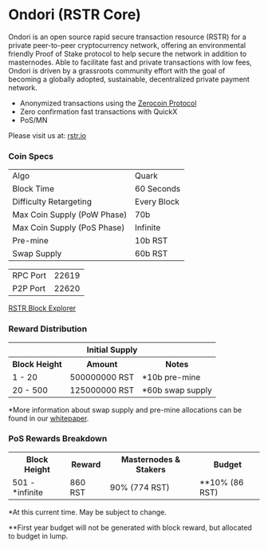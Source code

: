 Ondori (RSTR Core) 
=====================================

Ondori is an open source rapid secure transaction resource (RSTR) for a private peer-to-peer cryptocurrency network, offering an environmental friendly Proof of Stake protocol to help secure the network in addition to masternodes. Able to facilitate fast and private transactions with low fees, Ondori is driven by a grassroots community effort with the goal of becoming a globally adopted, sustainable, decentralized private payment network.

- Anonymized transactions using the [Zerocoin Protocol](https://www.rstr.io/files/Zerocoin.pdf)
- Zero confirmation fast transactions with QuickX
- PoS/MN

Please visit us at: [rstr.io](http://rstr.io)

### Coin Specs

<table>
<tr><td>Algo</td><td>Quark</td></tr>
<tr><td>Block Time</td><td>60 Seconds</td></tr>
<tr><td>Difficulty Retargeting</td><td>Every Block</td></tr>
<tr><td>Max Coin Supply (PoW Phase)</td><td>70b</td></tr>
<tr><td>Max Coin Supply (PoS Phase)</td><td>Infinite</td></tr>
<tr><td>Pre-mine</td><td>10b RST</td></tr>
<tr><td>Swap Supply</td><td>60b RST</td></tr>
</table>

<table>
<tr><td>RPC Port</td><td>22619</td></tr>
<tr><td>P2P Port</td><td>22620</td></tr>
</table>

[RSTR Block Explorer](http://149.28.91.104:88)

### Reward Distribution

<table>
<th colspan=4>Initial Supply</th>
<tr><th>Block Height</th><th>Amount</th><th>Notes</th></tr>
<tr><td>1 - 20</td><td>500000000 RST</td><td>*10b pre-mine</td></tr>
<tr><td>20 - 500</td><td>125000000 RST</td><td>*60b swap supply</td></tr>
</table>

*More information about swap supply and pre-mine allocations can be found in our [whitepaper](https://www.rstr.io/files/ondori-rstr-wp-v1_0_0.pdf).

### PoS Rewards Breakdown

<table>
<th>Block Height</th><th>Reward</th><th>Masternodes & Stakers</th><th>Budget</th>
<tr><td>501 - *infinite</td><td>860 RST</td><td>90% (774 RST)</td><td>**10% (86 RST)</td></tr>
</table>

*At this current time. May be subject to change. 

**First year budget will not be generated with block reward, but allocated to budget in lump. 
